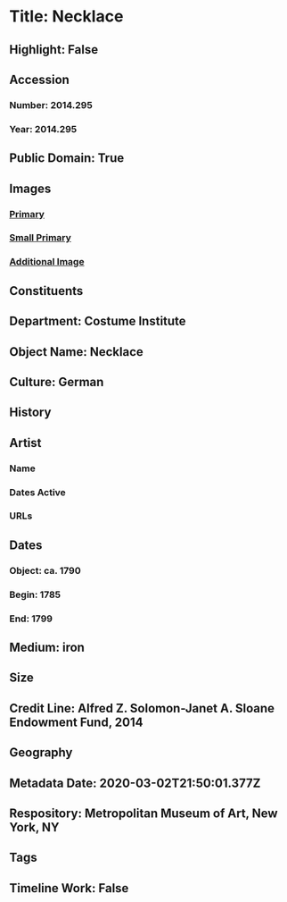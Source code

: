 # Title: Necklace
## Highlight: False
## Accession
### Number: 2014.295
### Year: 2014.295
## Public Domain: True
## Images
### [Primary](https://images.metmuseum.org/CRDImages/ci/original/2014.295_F.jpg)
### [Small Primary](https://images.metmuseum.org/CRDImages/ci/web-large/2014.295_F.jpg)
### [Additional Image](https://images.metmuseum.org/CRDImages/ci/original/2014.295_d.jpg)
## Constituents
## Department: Costume Institute
## Object Name: Necklace
## Culture: German
## History
## Artist
### Name
### Dates Active
### URLs
## Dates
### Object: ca. 1790
### Begin: 1785
### End: 1799
## Medium: iron
## Size
## Credit Line: Alfred Z. Solomon-Janet A. Sloane Endowment Fund, 2014
## Geography
## Metadata Date: 2020-03-02T21:50:01.377Z
## Respository: Metropolitan Museum of Art, New York, NY
## Tags
## Timeline Work: False